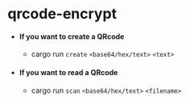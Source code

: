 # qrcode-encrypt

- #### If you want to create a QRcode
    - cargo run `create` `<base64/hex/text>` `<text>`
- #### If you want to read a QRcode
    - cargo run `scan` `<base64/hex/text>` `<filename>`